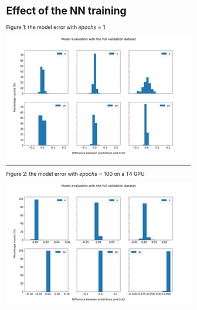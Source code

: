 # Effect of the NN training

Figure 1: the model error with $epochs=1$

![epoch_1](evaluation-1_epoch.png)

---

Figure 2: the model error with $epochs=100$ on a T4 GPU

![epoch_100](evaluation-100_epochs_65513500_TitanRTX.png)